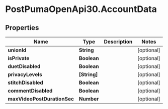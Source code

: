 # PostPumaOpenApi30.AccountData

## Properties

Name | Type | Description | Notes
------------ | ------------- | ------------- | -------------
**unionId** | **String** |  | [optional] 
**isPrivate** | **Boolean** |  | [optional] 
**duetDisabled** | **Boolean** |  | [optional] 
**privacyLevels** | **[String]** |  | [optional] 
**stitchDisabled** | **Boolean** |  | [optional] 
**commentDisabled** | **Boolean** |  | [optional] 
**maxVideoPostDurationSec** | **Number** |  | [optional] 


